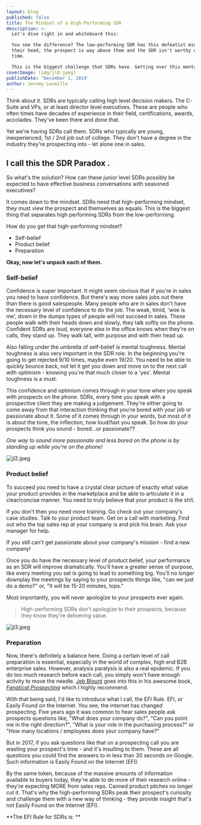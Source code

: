 ```yaml
---
layout: blog
published: false
title: The Mindset of a High-Performing SDR
description: >-
  Let's dive right in and whiteboard this:

  You see the difference? The low-performing SDR has this defeatist mindset. In
  their head, the prospect is way above them and the SDR isn't worthy of their
  time.

  This is the biggest challenge that SDRs have. Getting over this mental hump.
coverImage: (img/jl0.jpeg)
publishDate: 'December 1, 2019'
author: Jeremy Leveille
---
```


Think about it. SDRs are typically calling high level decision makers. The C-Suite and VPs, or at least director level executives. These are people who often times have decades of experience in their field, certifications, awards, accolades. They've been there and done that.

Yet we're having SDRs call them. SDRs who typically are young, inexperienced, 1st / 2nd job out of college. They don't have a degree in the industry they're prospecting into - let alone one in sales.



## I call this the SDR Paradox .

So what's the solution? How can these junior level SDRs possibly be expected to have effective business conversations with seasoned executives?

It comes down to the mindset. SDRs need that high-performing mindset, they must view the prospect and themselves as equals. This is the biggest thing that separates high performing SDRs from the low-performing.

How do you get that high-performing mindset?

- Self-belief
- Product belief
- Preparation

**Okay, now let's unpack each of them.**

### Self-belief

Confidence is super important. It might seem obvious that if you're in sales you need to have confidence. But there's way more sales jobs out there than there is good salespeople. Many people who are in sales don't have the necessary level of confidence to do the job. The weak, timid, 'woe is me', down in the dumps types of people will not succeed in sales. These people walk with their heads down and slowly, they talk softly on the phone. Confident SDRs are loud, everyone else in the office knows when they're on calls, they stand up. They walk tall, with purpose and with their head up.

Also falling under the umbrella of self-belief is mental toughness. Mental toughness is also very important in the SDR role. In the beginning you're going to get rejected 9/10 times, maybe even 19/20. You need to be able to quickly bounce back, not let it get you down and move on to the next call with optimism - knowing you're that much closer to a 'yes'. Mental toughness is a must.

This confidence and optimism comes through in your tone when you speak with prospects on the phone. SDRs, every time you speak with a prospective client they are making a judgement. They're either going to come away from that interaction thinking that you're bored with your job or passionate about it. Some of it comes through in your words, but most of it is about the tone, the inflection, how loud/fast you speak. So how do your prospects think you sound - bored...or passionate??

_One way to sound more passionate and less bored on the phone is by standing up while you're on the phone!_

![jl2.jpeg](img/jl2.jpeg)

### Product belief

To succeed you need to have a crystal clear picture of exactly what value your product provides in the marketplace and be able to articulate it in a clear/concise manner. You need to truly believe that your product is the sh!t.

If you don't then you need more training. Go check out your company's case studies. Talk to your product team. Get on a call with marketing. Find out who the top sales rep at your company is and pick his brain. Ask your manager for help.

If you still can't get passionate about your company's mission - find a new company!

Once you do have the necessary level of product belief, your performance as an SDR will improve dramatically. You'll have a greater sense of purpose, like every meeting you set is going to lead to something big. You'll no longer downplay the meetings by saying to your prospects things like, "can we just do a demo?" or, "It will be 15-20 minutes, tops."

Most importantly, you will never apologize to your prospects ever again.

> High-performing SDRs don't apologize to their prospects, because they know they're delivering value.

![jl3.jpeg](img/jl3.jpeg)

### Preparation

Now, there's definitely a balance here. Doing a certain level of call preparation is essential, especially in the world of complex, high end B2B enterprise sales. However, analysis paralysis is also a real epidemic. If you do too much research before each call, you simply won't have enough activity to move the needle. [Jeb Blount](https://www.linkedin.com/in/jebblount/) goes into this in his awesome book, [_Fanatical Prospecting_](https://www.fanaticalprospecting.com/) which I highly recommend.

With that being said, I'd like to introduce what I call, the EFI Rule. EFI, or Easily Found on the Internet. You see, the internet has changed prospecting. Five years ago it was common to hear sales people ask prospects questions like, "What does your company do?", "Can you point me in the right direction?", "What is your role in the purchasing process?" or "How many locations / employees does your company have?"

But in 2017, if you ask questions like that on a prospecting call you are wasting your prospect's time - and it's insulting to them. These are all questions you could find the answers to in less than 30 seconds on Google. Such information is Easily Found on the Internet (EFI).

By the same token, because of the massive amounts of information available to buyers today, they're able to do more of their research online - they're expecting MORE from sales reps. Canned product pitches no longer cut it. That's why the high-performing SDRs peak their prospect's curiosity and challenge them with a new way of thinking - they provide insight that's not Easily Found on the Internet (EFI).

**The EFI Rule for SDRs is: **






